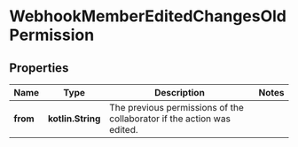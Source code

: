 
# WebhookMemberEditedChangesOldPermission

## Properties
Name | Type | Description | Notes
------------ | ------------- | ------------- | -------------
**from** | **kotlin.String** | The previous permissions of the collaborator if the action was edited. | 



